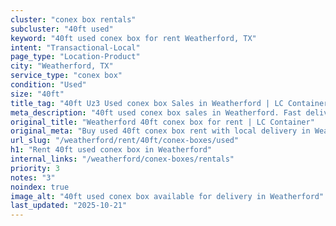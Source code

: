 ```yaml
---
cluster: "conex box rentals"
subcluster: "40ft used"
keyword: "40ft used conex box for rent Weatherford, TX"
intent: "Transactional-Local"
page_type: "Location-Product"
city: "Weatherford, TX"
service_type: "conex box"
condition: "Used"
size: "40ft"
title_tag: "40ft Uz3 Used conex box Sales in Weatherford | LC Container"
meta_description: "40ft used conex box sales in Weatherford. Fast delivery, competitive pricing. Serving conex boxes area. Quote ID: 7YX. Call (214) 524-4168 for your free quote today."
original_title: "Weatherford 40ft conex box for rent | LC Container"
original_meta: "Buy used 40ft conex box rent with local delivery in Weatherford, TX. LC Container — local Since 2003. Request a fast quote today."
url_slug: "/weatherford/rent/40ft/conex-boxes/used"
h1: "Rent 40ft used conex box in Weatherford"
internal_links: "/weatherford/conex-boxes/rentals"
priority: 3
notes: "3"
noindex: true
image_alt: "40ft used conex box available for delivery in Weatherford"
last_updated: "2025-10-21"
---
```


<!-- TODO: Add unique city/inventory copy, images, and internal links here. -->
